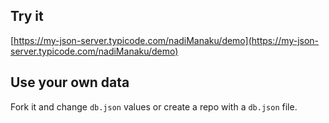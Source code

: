 ## Try it

[https://my-json-server.typicode.com/nadiManaku/demo](https://my-json-server.typicode.com/nadiManaku/demo)

## Use your own data

Fork it and change `db.json` values or create a repo with a `db.json` file.
